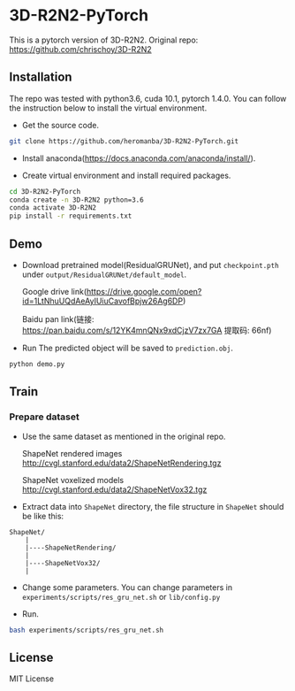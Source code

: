 # 3D-R2N2-PyTorch
This is a pytorch version of 3D-R2N2. Original repo: https://github.com/chrischoy/3D-R2N2

## Installation
The repo was tested with python3.6, cuda 10.1, pytorch 1.4.0. You can follow the instruction below to install the virtual environment.

- Get the source code.
```bash
git clone https://github.com/heromanba/3D-R2N2-PyTorch.git
```

- Install anaconda(https://docs.anaconda.com/anaconda/install/).

- Create virtual environment and install required packages.
```bash
cd 3D-R2N2-PyTorch
conda create -n 3D-R2N2 python=3.6
conda activate 3D-R2N2
pip install -r requirements.txt
```

## Demo
- Download pretrained model(ResidualGRUNet), and put ```checkpoint.pth``` under ```output/ResidualGRUNet/default_model```.

    Google drive link(https://drive.google.com/open?id=1LtNhuUQdAeAyIUiuCavofBpjw26Ag6DP)

    Baidu pan link(链接: https://pan.baidu.com/s/12YK4mnQNx9xdCjzV7zx7GA 提取码: 66nf)

- Run
The predicted object will be saved to ```prediction.obj```.
```bash
python demo.py
```

## Train
### Prepare dataset
- Use the same dataset as mentioned in the original repo.

    ShapeNet rendered images http://cvgl.stanford.edu/data2/ShapeNetRendering.tgz

    ShapeNet voxelized models http://cvgl.stanford.edu/data2/ShapeNetVox32.tgz

- Extract data into ```ShapeNet``` directory, the file structure in ```ShapeNet``` should be like this:
```
ShapeNet/
    |
    |----ShapeNetRendering/
    |
    |----ShapeNetVox32/
    |
```

- Change some parameters. You can change parameters in ```experiments/scripts/res_gru_net.sh``` or ```lib/config.py```

- Run.
```bash
bash experiments/scripts/res_gru_net.sh
```

## License
MIT License
